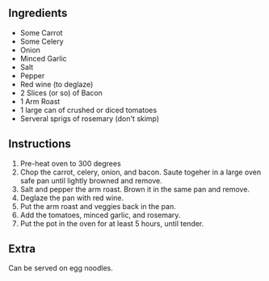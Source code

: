 ## Ingredients
- Some Carrot
- Some Celery 
- Onion
- Minced Garlic
- Salt
- Pepper
- Red wine (to deglaze)
- 2 Slices (or so) of Bacon
- 1 Arm Roast
- 1 large can of crushed or diced tomatoes
- Serveral sprigs of rosemary (don't skimp)


## Instructions
1. Pre-heat oven to 300 degrees
2. Chop the carrot, celery, onion, and bacon. Saute togeher in a large oven safe pan until lightly browned and remove.
3. Salt and pepper the arm roast. Brown it in the same pan and remove.
4. Deglaze the pan with red wine.
5. Put the arm roast and veggies back in the pan.
6. Add the tomatoes, minced garlic, and rosemary.
7. Put the pot in the oven for at least 5 hours, until tender.

## Extra
Can be served on egg noodles.
